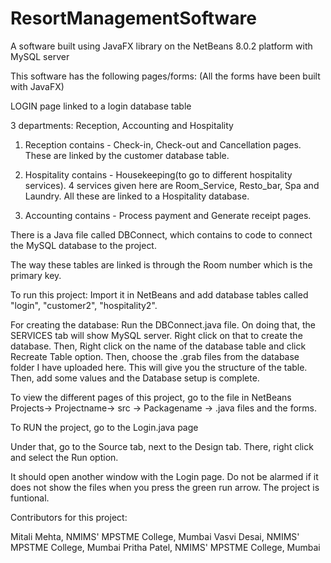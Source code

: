 # ResortManagementSoftware
A software built using JavaFX library on the NetBeans 8.0.2 platform with MySQL server

This software has the following pages/forms: (All the forms have been built with JavaFX)

LOGIN page linked to a login database table

3 departments: Reception, Accounting and Hospitality

1. Reception contains - Check-in, Check-out and Cancellation pages. These are linked by the customer database table.

2. Hospitality contains - Housekeeping(to go to different hospitality services). 4 services given here are Room_Service, Resto_bar, Spa and Laundry. All these are linked to a Hospitality database.

3. Accounting contains - Process payment and Generate receipt pages.

There is a Java file called DBConnect, which contains to code to connect the MySQL database to the project.

The way these tables are linked is through the Room number which is the primary key.

To run this project: Import it in NetBeans and add database tables called "login", "customer2", "hospitality2".

For creating the database: Run the DBConnect.java file. On doing that, the SERVICES tab will show MySQL server. Right click on that to create the database. Then, Right click on the name of the database table and click Recreate Table option. Then, choose the .grab files from the database folder I have uploaded here. This will give you the structure of the table. Then, add some values and the Database setup is complete.

To view the different pages of this project, go to the file in NetBeans Projects-> Projectname-> src -> Packagename -> .java files and the forms.

To RUN the project, go to the Login.java page

Under that, go to the Source tab, next to the Design tab. There, right click and select the Run option.

It should open another window with the Login page. Do not be alarmed if it does not show the files when you press the green run arrow. The project is funtional.

Contributors for this project:

Mitali Mehta, NMIMS' MPSTME College, Mumbai
Vasvi Desai, NMIMS' MPSTME College, Mumbai
Pritha Patel, NMIMS' MPSTME College, Mumbai
